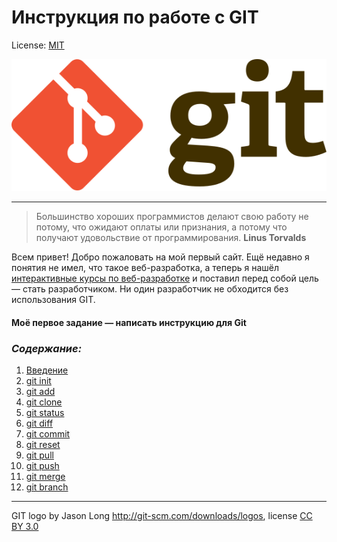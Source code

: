 # Инструкция по работе с GIT

License: [MIT](./license.md)

![git-logo](./assets/Git-logo.svg)

---

> Большинство хороших программистов делают свою работу не потому, что ожидают оплаты или признания, а потому что получают удовольствие от программирования.
**Linus Torvalds**


Всем привет! Добро пожаловать на мой первый сайт. Ещё недавно я понятия не имел, что такое веб-разработка, а теперь я нашёл [интерактивные курсы по веб-разработке](https://skillfactory.ru/webdev) и поставил перед собой цель — стать разработчиком. Ни один разработчик не обходится без использования GIT.
#### Моё первое задание — написать инструкцию для Git
### ***Cодержание:***

1. [Введение](./introduction.md)
2. [git init](./init.md)
3. [git add](./add.md)
4. [git clone](./clone.md)
5. [git status](./status.md)
6. [git diff](./diff.md)
7. [git commit](./commit.md)
8. [git reset](./reset.md)
9. [git pull](./pull.md)
10. [git push](./push.md)
11. [git merge](./merge.md)
12. [git branch](./branch.md)

---
 
GIT logo by Jason Long <http://git-scm.com/downloads/logos>, license [CC BY 3.0](https://creativecommons.org/licenses/by/3.0/)
